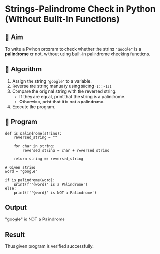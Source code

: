 # Strings-Palindrome Check in Python (Without Built-in Functions)

## 🎯 Aim
To write a Python program to check whether the string `"google"` is a **palindrome** or not, without using built-in palindrome checking functions.

## 🧠 Algorithm
1. Assign the string `"google"` to a variable.
2. Reverse the string manually using slicing (`[::-1]`).
3. Compare the original string with the reversed string.
   - If they are equal, print that the string is a palindrome.
   - Otherwise, print that it is not a palindrome.
4. Execute the program.

## 🧾 Program
~~~
def is_palindrome(string):
    reversed_string = ""
    
    for char in string:
        reversed_string = char + reversed_string
    
    return string == reversed_string

# Given string
word = "google"

if is_palindrome(word):
    print(f'"{word}" is a Palindrome')
else:
    print(f'"{word}" is NOT a Palindrome')

~~~
## Output
"google" is NOT a Palindrome


## Result
Thus given program is verified successfully.
